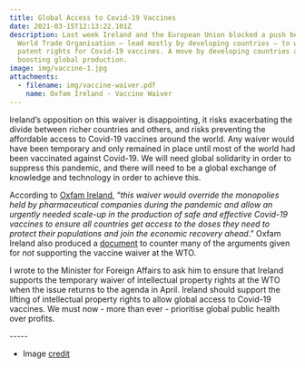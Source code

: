 ```yaml
---
title: Global Access to Covid-19 Vaccines
date: 2021-03-15T12:13:22.101Z
description: Last week Ireland and the European Union blocked a push before the
  World Trade Organisation – lead mostly by developing countries – to waive
  patent rights for Covid-19 vaccines. A move by developing countries aimed at
  boosting global production.
image: img/vaccine-1.jpg
attachments:
  - filename: img/vaccine-waiver.pdf
    name: Oxfam Ireland - Vaccine Waiver
---
```

Ireland’s opposition on this waiver is disappointing, it risks exacerbating the divide between richer countries and others, and risks preventing the affordable access to Covid-19 vaccines around the world. Any waiver would have been temporary and only remained in place until most of the world had been vaccinated against Covid-19. We will need global solidarity in order to suppress this pandemic, and there will need to be a global exchange of knowledge and technology in order to achieve this.

According to [Oxfam Ireland](https://www.oxfamireland.org/blog/covid19-vaccine-polling), “*this waiver would override the monopolies held by pharmaceutical companies during the pandemic and allow an urgently needed scale-up in the production of safe and effective Covid-19 vaccines to ensure all countries get access to the doses they need to protect their populations and join the economic recovery ahead*.” Oxfam Ireland also produced a [document](https://neasahourigan.com/img/vaccine-waiver.pdf) to counter many of the arguments given for *not* supporting the vaccine waiver at the WTO.

I wrote to the Minister for Foreign Affairs to ask him to ensure that Ireland supports the temporary waiver of intellectual property rights at the WTO when the issue returns to the agenda in April. Ireland should support the lifting of intellectual property rights to allow global access to Covid-19 vaccines. We must now - more than ever - prioritise global public health over profits.

\-----

* Image [credit](https://commons.wikimedia.org/wiki/File:Pfizer-BioNTech_COVID-19_vaccine_(2020)_E.jpg)